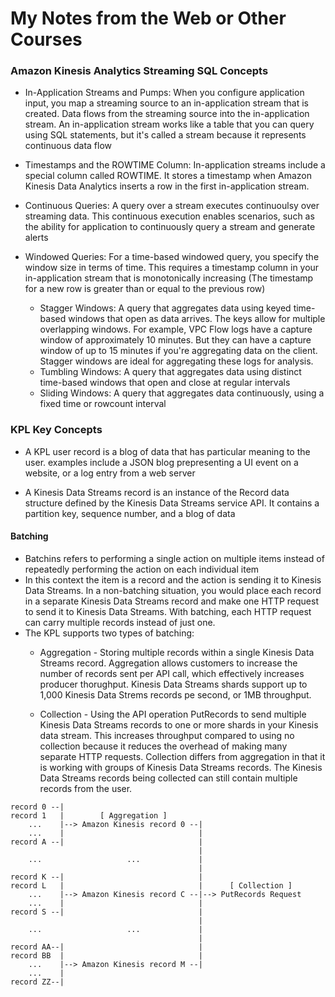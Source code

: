 # My Notes from the Web or Other Courses

### Amazon Kinesis Analytics Streaming SQL Concepts

* In-Application Streams and Pumps: When you configure application input, you
map a streaming source to an in-application stream that is created. Data flows
from the streaming source into the in-application stream. An in-application
stream works like a table that you can query using SQL statements, but it's
called a stream because it represents continuous data flow

* Timestamps and the ROWTIME Column: In-application streams include a special
column called ROWTIME. It stores a timestamp when Amazon Kinesis Data Analytics
inserts a row in the first in-application stream. 

* Continuous Queries: A query over a stream executes continuoulsy over streaming
data. This continuous execution enables scenarios, such as the ability for
application to continuously query a stream and generate alerts

* Windowed Queries: For a time-based windowed query, you specify the window size
in terms of time. This requires a timestamp column in your in-application stream
that is monotonically increasing (The timestamp for a new row is greater than or
                                  equal to the previous row)
  * Stagger Windows: A query that aggregates data using keyed time-based windows
that open as data arrives. The keys allow for multiple overlapping windows. For
example, VPC Flow logs have a capture window of approximately 10 minutes. But
they can have a capture window of up to 15 minutes if you're aggregating data on
the client. Stagger windows are ideal for aggregating these logs for analysis.
  * Tumbling Windows: A query that aggregates data using distinct time-based
windows that open and close at regular intervals
  * Sliding Windows: A query that aggregates data continuously, using a fixed
time or rowcount interval

### KPL Key Concepts

* A KPL user record is a blog of data that has particular meaning to the user.
examples include a JSON blog prepresenting a UI event on a website, or a log
entry from a web server

* A Kinesis Data Streams record is an instance of the Record data structure
defined by the Kinesis Data Streams service API. It contains a partition key,
sequence number, and a blog of data
  
#### Batching

* Batchins refers to performing a single action on multiple items instead of
repeatedly performing the action on each individual item
* In this context the item is a record and the action is sending it to Kinesis
Data Streams. In a non-batching situation, you would place each record in a
separate Kinesis Data Streams record and make one HTTP request to send it to
Kinesis Data Streams. With batching, each HTTP request can carry multiple
records instead of just one.
* The KPL supports two types of batching:
  * Aggregation - Storing multiple records within a single Kinesis Data Streams
record. Aggregation allows customers to increase the number of records sent per
API call, which effectively increases producer thorughput. Kinesis Data Streams
shards support up to 1,000 Kinesis Data Strems records pe second, or 1MB
throughput.

  * Collection - Using the API operation PutRecords to send multiple Kinesis
Data Streams records to one or more shards in your Kinesis data stream. This
increases throughput compared to using no collection because it reduces the
overhead of making many separate HTTP requests. Collection differs from
aggregation in that it is working with groups of Kinesis Data Streams records.
The Kinesis Data Streams records being collected can still contain multiple
records from the user.

```
record 0 --|
record 1   |        [ Aggregation ]
    ...    |--> Amazon Kinesis record 0 --|
    ...    |                              |
record A --|                              |
                                          |
    ...                   ...             |
                                          |
record K --|                              |
record L   |                              |      [ Collection ]
    ...    |--> Amazon Kinesis record C --|--> PutRecords Request
    ...    |                              |
record S --|                              |
                                          |
    ...                   ...             |
                                          |
record AA--|                              |
record BB  |                              |
    ...    |--> Amazon Kinesis record M --|
    ...    |
record ZZ--|
``` 
